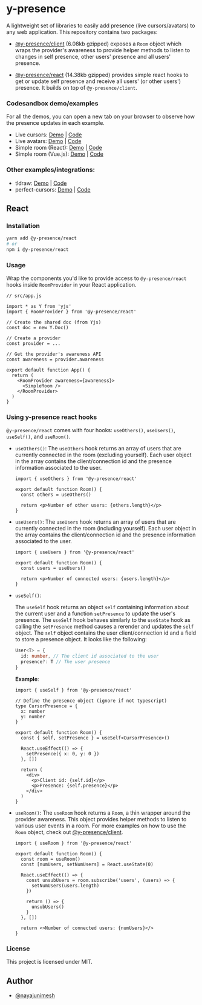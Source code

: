 # y-presence

A lightweight set of libraries to easily add presence (live cursors/avatars) to any web application. This repository contains two packages:

- [@y-presence/client](https://github.com/nimeshnayaju/y-presence/tree/main/packages/client) (6.08kb gzipped) exposes a `Room` object which wraps the provider's awareness to provide helper methods to listen to changes in self presence, other users' presence and all users' presence.

- [@y-presence/react](https://github.com/nimeshnayaju/y-presence/tree/main/packages/react) (14.38kb gzipped) provides simple react hooks to get or update self presence and receive all users' (or other users') presence. It builds on top of `@y-presence/client`.

### Codesandbox demo/examples

For all the demos, you can open a new tab on your browser to observe how the presence updates in each example.

- Live cursors: [Demo](https://bj2p2.csb.app/) | [Code](https://codesandbox.io/s/y-presence-demo-live-cursors-bj2p2)
- Live avatars: [Demo](https://65xpc.csb.app/) | [Code](https://codesandbox.io/s/y-presence-demo-live-avatars-65xpc)
- Simple room (React): [Demo](https://7ll3u.csb.app/) | [Code](https://codesandbox.io/s/y-presence-demo-simple-room-7ll3u)
- Simple room (Vue.js): [Demo](https://2knp0l.sse.codesandbox.io/) | [Code](https://codesandbox.io/s/2knp0l)

### Other examples/integrations:

- tldraw: [Demo](https://opuwd.csb.app/) | [Code](https://codesandbox.io/s/opuwd)
- perfect-cursors: [Demo](https://9ej521.csb.app/) | [Code](https://codesandbox.io/s/9ej521)

## React

### Installation

```bash
yarn add @y-presence/react
# or
npm i @y-presence/react
```

### Usage

Wrap the components you'd like to provide access to `@y-presence/react` hooks inside `RoomProvider` in your React application.

```tsx
// src/app.js

import * as Y from 'yjs'
import { RoomProvider } from '@y-presence/react'

// Create the shared doc (from Yjs)
const doc = new Y.Doc()

// Create a provider
const provider = ...

// Get the provider's awareness API
const awareness = provider.awareness

export default function App() {
  return (
    <RoomProvider awareness={awareness}>
      <SimpleRoom />
    </RoomProvider>
  )
}
```

### Using y-presence react hooks

`@y-presence/react` comes with four hooks: `useOthers()`, `useUsers()`, `useSelf()`, and `useRoom()`.

- `useOthers()`:
  The `useOthers` hook returns an array of users that are currently connected in the room (excluding yourself). Each user object in the array contains the client/connection id and the presence information associated to the user.

  ```tsx
  import { useOthers } from '@y-presence/react'

  export default function Room() {
    const others = useOthers()

    return <p>Number of other users: {others.length}</p>
  }
  ```

- `useUsers()`:
  The `useUsers` hook returns an array of users that are currently connected in the room (including yourself). Each user object in the array contains the client/connection id and the presence information associated to the user.

  ```tsx
  import { useUsers } from '@y-presence/react'

  export default function Room() {
    const users = useUsers()

    return <p>Number of connected users: {users.length}</p>
  }
  ```

- `useSelf()`:

  The `useSelf` hook returns an object `self` containing information about the current user and a function `setPresence` to update the user's presence. The `useSelf` hook behaves similarly to the `useState` hook as calling the `setPresence` method causes a rerender and updates the `self` object. The `self` object contains the user client/connection id and a field to store a presence object. It looks like the following:

  ```ts
  User<T> = {
    id: number, // The client id associated to the user
    presence?: T // The user presence
  }
  ```

  **Example**:

  ```tsx
  import { useSelf } from '@y-presence/react'

  // Define the presence object (ignore if not typescript)
  type CursorPresence = {
    x: number
    y: number
  }

  export default function Room() {
    const { self, setPresence } = useSelf<CursorPresence>()

    React.useEffect(() => {
      setPresence({ x: 0, y: 0 })
    }, [])

    return (
      <div>
        <p>Client id: {self.id}</p>
        <p>Presence: {self.presence}</p>
      </div>
    )
  }
  ```

- `useRoom()`:
  The `useRoom` hook returns a `Room`, a thin wrapper around the provider awareness. This object provides helper methods to listen to various user events in a room. For more examples on how to use the `Room` object, check out [@y-presence/client](https://github.com/nimeshnayaju/y-presence/tree/main/packages/client).

  ```tsx
  import { useRoom } from '@y-presence/react'

  export default function Room() {
    const room = useRoom()
    const [numUsers, setNumUsers] = React.useState(0)

    React.useEffect(() => {
      const unsubUsers = room.subscribe('users', (users) => {
        setNumUsers(users.length)
      })

      return () => {
        unsubUsers()
      }
    }, [])

    return <>Number of connected users: {numUsers}</>
  }
  ```

### License

This project is licensed under MIT.

## Author

- [@nayajunimesh](https://twitter.com/nayajunimesh)
